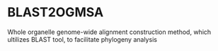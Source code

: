 # BLAST2OGMSA
Whole organelle genome-wide alignment construction method, which ultilizes BLAST tool, to facilitate phylogeny analysis
